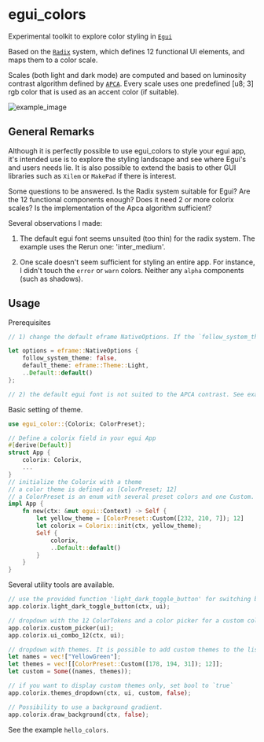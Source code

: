 # egui_colors

Experimental toolkit to explore color styling in [`Egui`](https://github.com/emilk/egui)

Based on the [`Radix`](https://www.radix-ui.com/colors/docs/palette-composition/understanding-the-scale) 
system, which defines 12 functional UI elements, and maps them to a color scale. 

Scales (both light and dark mode) are computed and based on luminosity contrast algorithm defined by [`APCA`](https://github.com/Myndex). Every scale uses one predefined [u8; 3] rgb color that is used as an accent color (if suitable).

![example_image](media/egui_colors_demo.png)


## General Remarks

Although it is perfectly possible to use egui_colors to style your egui app, it's intended use is to explore the styling landscape and see
where Egui's and users needs lie. It is also possible to extend the basis to other GUI libraries such as `Xilem` or `MakePad` if there is interest.

Some questions to be answered. Is the Radix system suitable for Egui? Are the 12 functional components enough? Does it need 2 or more colorix scales? Is the implementation of the Apca algorithm sufficient?

Several observations I made: 

1) The default egui font seems unsuited (too thin) for the radix system. The example uses the Rerun one: 'inter_medium'.

2) One scale doesn't seem sufficient for styling an entire app. For instance, I didn't touch the `error` or `warn` colors. Neither any `alpha` components (such as shadows).


## Usage

Prerequisites

```rust
// 1) change the default eframe NativeOptions. If the `follow_system_theme` is not set to `false`, it will reset the theme to the Egui default

let options = eframe::NativeOptions {
    follow_system_theme: false,
    default_theme: eframe::Theme::Light,
    ..Default::default()
};

// 2) the default egui font is not suited to the APCA contrast. See example!
```

Basic setting of theme.

```rust
use egui_color::{Colorix; ColorPreset};

// Define a colorix field in your egui App
#[derive(Default)]
struct App {
    colorix: Colorix,
    ...
}
// initialize the Colorix with a theme
// a color theme is defined as [ColorPreset; 12]
// a ColorPreset is an enum with several preset colors and one Custom.
impl App {
    fn new(ctx: &mut egui::Context) -> Self {
        let yellow_theme = [ColorPreset::Custom([232, 210, 7]); 12]
        let colorix = Colorix::init(ctx, yellow_theme);
        Self {
            colorix,
            ..Default::default()
        }
    }
}
```

Several utility tools are available.
```rust
// use the provided function 'light_dark_toggle_button' for switching between light and dark mode. If you use one from egui, it will revert to the egui theme.
app.colorix.light_dark_toggle_button(ctx, ui);

// dropdown with the 12 ColorTokens and a color picker for a custom color. NOTE: the color picker is clamped to suitable ranges. If the selected color's contrast is not sufficient, it will be replaced by a more saturated version.
app.colorix.custom_picker(ui);
app.colorix.ui_combo_12(ctx, ui);

// dropdown with themes. It is possible to add custom themes to the list with an Option<(Vec<&str>, Vec<[ColorPreset; 12]>)>
let names = vec!["YellowGreen"];
let themes = vec![[ColorPreset::Custom([178, 194, 31]); 12]];
let custom = Some((names, themes));

// if you want to display custom themes only, set bool to `true`
app.colorix.themes_dropdown(ctx, ui, custom, false);

// Possibility to use a background gradient. 
app.colorix.draw_background(ctx, false);

```
See the example `hello_colors`.